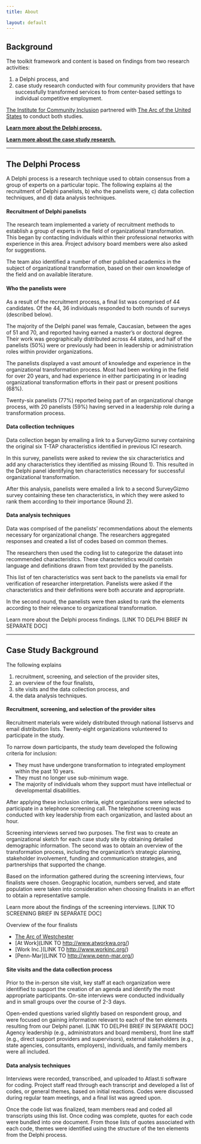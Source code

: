 ```yaml
---
title: About

layout: default
---
```


## Background

The toolkit framework and content is based on findings from two research activities: 

1. a Delphi process, and 
2. case study research conducted with four community providers that have successfully transformed services to from center-based settings to individual competitive employment. 

<a href="http://www.communityinclusion.org/">The Institute for Community Inclusion</a> partnered with <a href="http://www.thearc.org/">The Arc of the United States</a> to conduct both studies. 

<a href="#delphi"><b>Learn more about the Delphi process.</b></a>

<a href="#case_study"><b>Learn more about the case study research.</b></a>

<hr>
<h2 id="delphi"> The Delphi Process</h2>

A Delphi process is a research technique used to obtain consensus from a group of experts on a particular topic. The following explains a) the recruitment of Delphi panelists, b) who the panelists were, c) data collection techniques, and d) data analysis techniques.  

#### Recruitment of Delphi panelists  
The research team implemented a variety of recruitment methods to establish a group of experts in the field of organizational transformation. This began by contacting individuals within their professional networks with experience in this area. Project advisory board members were also asked for suggestions. 

The team also identified a number of other published academics in the subject of organizational transformation, based on their own knowledge of the field and on available literature. 

#### Who the panelists were  
As a result of the recruitment process, a final list was comprised of 44 candidates. Of the 44, 36 individuals responded to both rounds of surveys (described below). 

The majority of the Delphi panel was female, Caucasian, between the ages of 51 and 70, and reported having earned a master’s or doctoral degree. Their work was geographically distributed across 44 states, and half of the panelists (50%) were or previously had been in leadership or administration roles within provider organizations. 

The panelists displayed a vast amount of knowledge and experience in the organizational transformation process. Most had been working in the field for over 20 years, and had experience in either participating in or leading organizational transformation efforts in their past or present positions (68%). 

Twenty-six panelists (77%) reported being part of an organizational change process, with 20 panelists (59%) having served in a leadership role during a transformation process.

#### Data collection techniques
Data collection began by emailing a link to a SurveyGizmo survey containing the original six T-TAP characteristics identified in previous ICI research. 

In this survey, panelists were asked to review the six characteristics and add any characteristics they identified as missing (Round 1). This resulted in the Delphi panel identifying ten characteristics necessary for successful organizational transformation. 

After this analysis, panelists were emailed a link to a second SurveyGizmo survey containing these ten characteristics, in which they were asked to rank them according to their importance (Round 2).   

#### Data analysis techniques
 
Data was comprised of the panelists’ recommendations about the elements necessary for organizational change. The researchers aggregated responses and created a list of codes based on common themes. 

The researchers then used the coding list to categorize the dataset into recommended characteristics. These characteristics would contain language and definitions drawn from text provided by the panelists. 

This list of ten characteristics was sent back to the panelists via email for verification of researcher interpretation. Panelists were asked if the characteristics and their definitions were both accurate and appropriate. 

In the second round, the panelists were then asked to rank the elements according to their relevance to organizational transformation. 

Learn more about the Delphi process findings. [LINK TO DELPHI BRIEF IN SEPARATE DOC]
<hr>
<h2 id="case_study"> Case Study Background</h2>

The following explains 

1. recruitment, screening, and selection of the provider sites, 
2. an overview of the four finalists, 
3. site visits and the data collection process, and 
4. the data analysis techniques. 

#### Recruitment, screening, and selection of the provider sites
Recruitment materials were widely distributed through national listservs and email distribution lists. Twenty-eight organizations volunteered to participate in the study. 

To narrow down participants, the study team developed the following criteria for inclusion: 

- They must have undergone transformation to integrated employment within the past 10 years. 
- They must no longer use sub-minimum wage.
- The majority of individuals whom they support must have intellectual or developmental disabilities.   

After applying these inclusion criteria, eight organizations were selected to participate in a telephone screening call. The telephone screening was conducted with key leadership from each organization, and lasted about an hour. 

Screening interviews served two purposes. The first was to create an organizational sketch for each case study site by obtaining detailed demographic information. The second was to obtain an overview of the transformation process, including the organization’s strategic planning, stakeholder involvement, funding and communication strategies, and partnerships that supported the change. 

Based on the information gathered during the screening interviews, four finalists were chosen. Geographic location, numbers served, and state population were taken into consideration when choosing finalists in an effort to obtain a representative sample. 

Learn more about the findings of the screening interviews. [LINK TO SCREENING BRIEF IN SEPARATE DOC]

Overview of the four finalists
-	[The Arc of Westchester](https://www.arcwestchester.org/)
-	[At Work](LINK TO http://www.atworkwa.org/)
-	[Work Inc.](LINK TO http://www.workinc.org/)
-	[Penn-Mar](LINK TO http://www.penn-mar.org/)

#### Site visits and the data collection process

Prior to the in-person site visit, key staff at each organization were identified to support the creation of an agenda and identify the most appropriate participants. On-site interviews were conducted individually and in small groups over the course of 2-3 days. 

Open-ended questions varied slightly based on respondent group, and were focused on gaining information relevant to each of the ten elements resulting from our Delphi panel. [LINK TO DELPHI BRIEF IN SEPARATE DOC] Agency leadership (e.g., administrators and board members), front line staff (e.g., direct support providers and supervisors), external stakeholders (e.g., state agencies, consultants, employers), individuals, and family members were all included. 

#### Data analysis techniques

Interviews were recorded, transcribed, and uploaded to Atlast.ti software for coding. Project staff read through each transcript and developed a list of codes, or general themes, based on initial reactions. Codes were discussed during regular team meetings, and a final list was agreed upon.  

Once the code list was finalized, team members read and coded all transcripts using this list. Once coding was complete, quotes for each code were bundled into one document. From those lists of quotes associated with each code, themes were identified using the structure of the ten elements from the Delphi process. 


